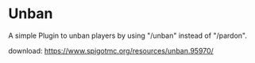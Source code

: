 # Unban
A simple Plugin to unban players by using "/unban" instead of "/pardon".

download: https://www.spigotmc.org/resources/unban.95970/
